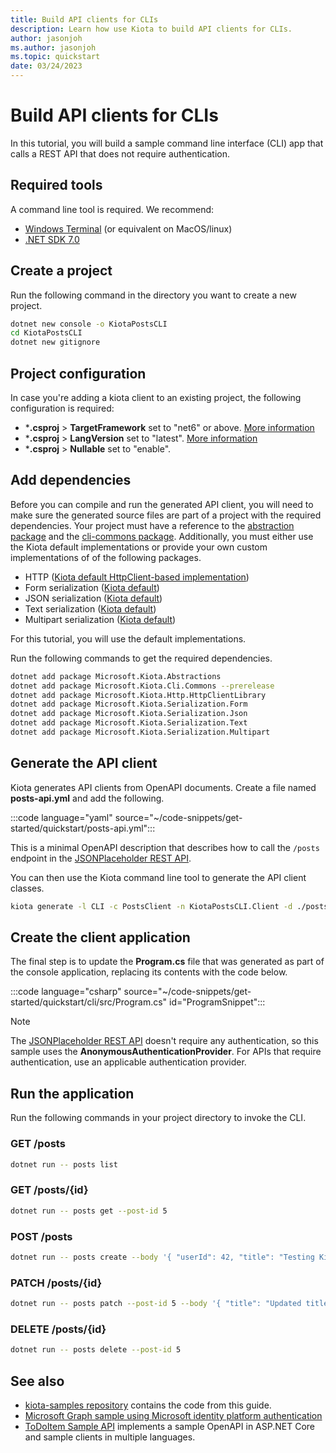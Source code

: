 ```yaml
---
title: Build API clients for CLIs
description: Learn how use Kiota to build API clients for CLIs.
author: jasonjoh
ms.author: jasonjoh
ms.topic: quickstart
date: 03/24/2023
---
```


# Build API clients for CLIs

In this tutorial, you will build a sample command line interface (CLI) app that calls a REST API that does not require authentication.

## Required tools

A command line tool is required. We recommend:

- [Windows Terminal](https://apps.microsoft.com/store/detail/windows-terminal/9N0DX20HK701?hl=en-us&gl=us) (or equivalent on MacOS/linux)
- [.NET SDK 7.0](https://get.dot.net/7)

## Create a project

Run the following command in the directory you want to create a new project.

```bash
dotnet new console -o KiotaPostsCLI
cd KiotaPostsCLI
dotnet new gitignore
```

## Project configuration

In case you're adding a kiota client to an existing project, the following configuration is required:

- ***.csproj** > **TargetFramework** set to "net6" or above. [More information](https://learn.microsoft.com/dotnet/standard/frameworks)
- ***.csproj** > **LangVersion** set to "latest". [More information](https://learn.microsoft.com/dotnet/csharp/language-reference/configure-language-version#c-language-version-reference)
- ***.csproj** > **Nullable** set to "enable".

## Add dependencies

Before you can compile and run the generated API client, you will need to make sure the generated source files are part of a project with the required dependencies. Your project must have a reference to the [abstraction package](https://github.com/microsoft/kiota-abstractions-dotnet) and the [cli-commons package](https://github.com/microsoft/kiota-cli-commons). Additionally, you must either use the Kiota default implementations or provide your own custom implementations of of the following packages.

- HTTP ([Kiota default HttpClient-based implementation](https://github.com/microsoft/kiota-http-dotnet))
- Form serialization ([Kiota default](https://github.com/microsoft/kiota-serialization-form-dotnet))
- JSON serialization ([Kiota default](https://github.com/microsoft/kiota-serialization-json-dotnet))
- Text serialization ([Kiota default](https://github.com/microsoft/kiota-serialization-text-dotnet))
- Multipart serialization ([Kiota default](https://github.com/microsoft/kiota-serialization-multipart-dotnet))

For this tutorial, you will use the default implementations.

Run the following commands to get the required dependencies.

```bash
dotnet add package Microsoft.Kiota.Abstractions
dotnet add package Microsoft.Kiota.Cli.Commons --prerelease
dotnet add package Microsoft.Kiota.Http.HttpClientLibrary
dotnet add package Microsoft.Kiota.Serialization.Form
dotnet add package Microsoft.Kiota.Serialization.Json
dotnet add package Microsoft.Kiota.Serialization.Text
dotnet add package Microsoft.Kiota.Serialization.Multipart
```

## Generate the API client

Kiota generates API clients from OpenAPI documents. Create a file named **posts-api.yml** and add the following.

:::code language="yaml" source="~/code-snippets/get-started/quickstart/posts-api.yml":::

This is a minimal OpenAPI description that describes how to call the `/posts` endpoint in the [JSONPlaceholder REST API](https://jsonplaceholder.typicode.com/).

You can then use the Kiota command line tool to generate the API client classes.

```bash
kiota generate -l CLI -c PostsClient -n KiotaPostsCLI.Client -d ./posts-api.yml -o ./src/Client
```

## Create the client application

The final step is to update the **Program.cs** file that was generated as part of the console application, replacing its contents with the code below.

:::code language="csharp" source="~/code-snippets/get-started/quickstart/cli/src/Program.cs" id="ProgramSnippet":::

> [!NOTE]
> The [JSONPlaceholder REST API](https://jsonplaceholder.typicode.com/) doesn't require any authentication, so this sample uses the **AnonymousAuthenticationProvider**. For APIs that require authentication, use an applicable authentication provider.

## Run the application

Run the following commands in your project directory to invoke the CLI.

### GET /posts

```bash
dotnet run -- posts list
```

### GET /posts/{id}

```bash
dotnet run -- posts get --post-id 5
```

### POST /posts

```bash
dotnet run -- posts create --body '{ "userId": 42, "title": "Testing Kiota-generated API client", "body": "Hello world!" }'
```

### PATCH /posts/{id}

```bash
dotnet run -- posts patch --post-id 5 --body '{ "title": "Updated title" }'
```

### DELETE /posts/{id}

```bash
dotnet run -- posts delete --post-id 5
```

## See also

- [kiota-samples repository](https://github.com/microsoft/kiota-samples/tree/main/get-started/quickstart/cli) contains the code from this guide.
- [Microsoft Graph sample using Microsoft identity platform authentication](https://github.com/microsoft/kiota-samples/tree/main/get-started/azure-auth/cli)
- [ToDoItem Sample API](https://github.com/microsoft/kiota-samples/tree/main/sample-api) implements a sample OpenAPI in ASP.NET Core and sample clients in multiple languages.
